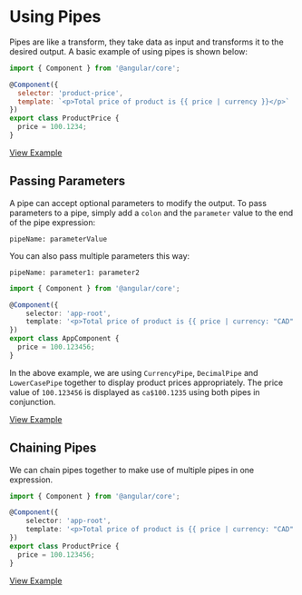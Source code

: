 # Using Pipes

Pipes are like a transform, they take data as input and transforms it to the desired output. A basic example of using pipes is shown below:

```javascript
import { Component } from '@angular/core';

@Component({
  selector: 'product-price',
  template: `<p>Total price of product is {{ price | currency }}</p>`
})
export class ProductPrice {
  price = 100.1234;
}
```

[View Example](https://stackblitz.com/github/rangle/angular-book-examples/tree/feat-using-pipes)

## Passing Parameters

A pipe can accept optional parameters to modify the output. To pass parameters to a pipe, simply add a `colon` and the `parameter` value to the end of the pipe expression:

```text
pipeName: parameterValue
```

You can also pass multiple parameters this way:

```text
pipeName: parameter1: parameter2
```

```typescript
import { Component } from '@angular/core';

@Component({
    selector: 'app-root',
    template: '<p>Total price of product is {{ price | currency: "CAD": true: "1.2-4" }}</p>'
})
export class AppComponent {
  price = 100.123456;
}
```
In the above example, we are using `CurrencyPipe`, `DecimalPipe` and `LowerCasePipe` together to display product prices appropriately. The price value of `100.123456` is displayed as `ca$100.1235` using both pipes in conjunction. 

[View Example](https://stackblitz.com/github/rangle/angular-book-examples/tree/feat-using-pipes)

## Chaining Pipes

We can chain pipes together to make use of multiple pipes in one expression.

```typescript
import { Component } from '@angular/core';

@Component({
    selector: 'app-root',
    template: '<p>Total price of product is {{ price | currency: "CAD": true: "1.2-4" | lowercase }}</p>'
})
export class ProductPrice {
  price = 100.123456;
}
```

[View Example](https://stackblitz.com/github/rangle/angular-book-examples/tree/feat-using-pipes)


